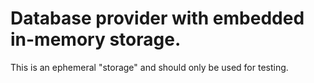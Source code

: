 # Database provider with embedded in-memory storage.

This is an ephemeral "storage" and should only be used for testing.
